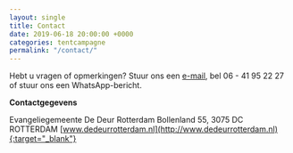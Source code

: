 ```yaml
---
layout: single
title: Contact
date: 2019-06-18 20:00:00 +0000
categories: tentcampagne
permalink: "/contact/"
---
```

Hebt u vragen of opmerkingen? Stuur ons een [e-mail](mailto:info@dedeurrotterdam.nl), bel 06 - 41 95 22 27 of stuur ons een WhatsApp-bericht.

<strong>Contactgegevens</strong>  

Evangeliegemeente De Deur Rotterdam
Bollenland 55, 3075 DC  ROTTERDAM
[www.dedeurrotterdam.nl](http://www.dedeurrotterdam.nl){:target="_blank"}
